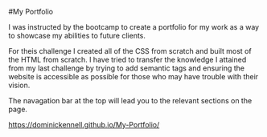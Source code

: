 #My Portfolio

I was instructed by the bootcamp to create a portfolio for my work as a way to showcase my abilities to future clients. 

For theis challenge I created all of the CSS from scratch and built most of the HTML from scratch. I have tried to transfer the knowledge I attained from my last challenge by trying to add semantic tags and ensuring the website is accessible as possible for those who may have trouble with their vision.

The navagation bar at the top will lead you to the relevant sections on the page.

https://dominickennell.github.io/My-Portfolio/

